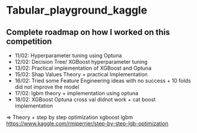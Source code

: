 # Tabular_playground_kaggle

## Complete roadmap on how I worked on this competition

* 11/02: Hyperparameter tuning using Optuna
* 12/02: Decision Tree/ XGBoost hyperparameter tuning
* 13/02: Practical implementation of XGBoost and Optuna
* 15/02: Shap Values Theory + practical Implementation
* 16/02: Tried some Feature Engineering ideas with no success + 10 folds did not improve the model
* 17/02: lgbm theory + implementation using optuna
* 18/02: XGBoost Optuna cross val didnot work + cat boost implementation

=> Theory + step by step optimization xgboost lgbm https://www.kaggle.com/rmiperrier/step-by-step-lgb-optimization
